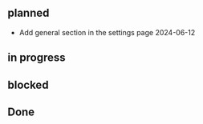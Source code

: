 ## planned
- Add general section in the settings page 2024-06-12  

## in progress

## blocked

## Done